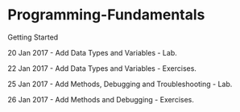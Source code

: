 # Programming-Fundamentals
Getting Started

20 Jan 2017 - Add Data Types and Variables - Lab.

22 Jan 2017 - Add Data Types and Variables - Exercises.

25 Jan 2017 - Add Methods, Debugging and Troubleshooting - Lab.

26 Jan 2017 - Add Methods and Debugging - Exercises.
